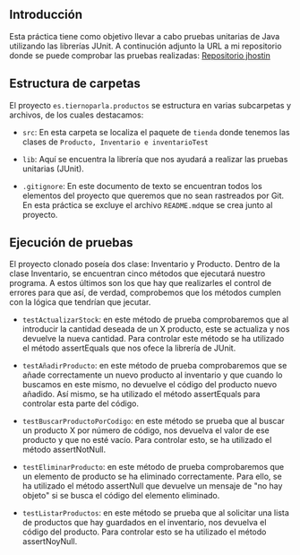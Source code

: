 ## Introducción

Esta práctica tiene como objetivo llevar a cabo pruebas unitarias de Java utilizando las librerías JUnit.
A continución adjunto la URL a mi repositorio donde se puede comprobar las pruebas realizadas: [Repositorio jhostin](https://github.com/jhosstiin/PR-CTICA---JUnit-Github.git)


## Estructura de carpetas

El proyecto `es.tiernoparla.productos` se estructura en varias subcarpetas y archivos, de los cuales destacamos: 

- `src`: En esta carpeta se localiza el paquete de `tienda` donde tenemos las clases de `Producto, Inventario e inventarioTest`
    
- `lib`: Aquí se encuentra la librería que nos ayudará a realizar las pruebas unitarias (JUnit).

- `.gitignore`: En  este documento de texto se encuentran todos los elementos del proyecto que queremos que no sean rastreados por Git. En esta práctica se excluye el archivo `README.md`que se crea junto al proyecto.

## Ejecución de pruebas

El proyecto clonado poseía dos clase: Inventario y Producto. Dentro de la clase Inventario, se encuentran cinco métodos que ejecutará nuestro programa. A estos últimos son los que hay que realizarles el control de errores para que así, de verdad, comprobemos que los métodos cumplen con la lógica que tendrían que jecutar.

- `testActualizarStock`: en este método de prueba comprobaremos que al introducir la cantidad deseada de un X producto, este se actualiza y nos devuelve la nueva cantidad. Para controlar este método se ha utilizado el método assertEquals que nos ofece la librería de JUnit.

- `testAñadirProducto`: en este método de prueba comprobaremos que se añade correctamente un nuevo producto al inventario y que cuando lo buscamos en este mismo, no devuelve el código del producto nuevo añadido. Así mismo, se ha utilizado el método assertEquals para controlar esta parte del código.

- `testBuscarProductoPorCodigo`: en este método se prueba que al buscar un producto X por número de código, nos devuelva el valor de ese producto y que no esté vacío. Para controlar esto, se ha utilizado el método assertNotNull.

- `testEliminarProducto`: en este método de prueba comprobaremos que un elemento de producto se ha eliminado correctamente. Para ello, se ha utilizado el método assertNull que devuelve un mensaje de "no hay objeto" si se busca el código del elemento eliminado.

- `testListarProductos`: en este método se prueba que al solicitar una lista de productos que hay guardados en el inventario, nos devuelva el código del producto. Para controlar esto se ha utilizado el método assertNoyNull.




